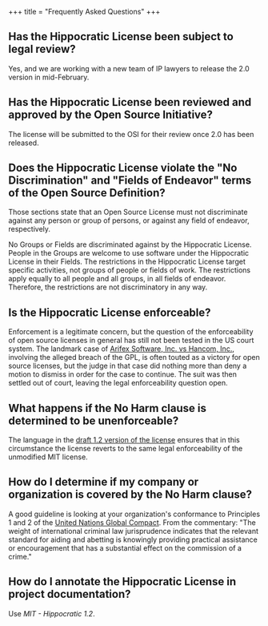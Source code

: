 +++
title = "Frequently Asked Questions"
+++

## Has the Hippocratic License been subject to legal review?
Yes, and we are working with a new team of IP lawyers to release the 2.0 version in mid-February.

## Has the Hippocratic License been reviewed and approved by the Open Source Initiative?
The license will be submitted to the OSI for their review once 2.0 has been released.

## Does the Hippocratic License violate the "No Discrimination" and "Fields of Endeavor" terms of the Open Source Definition?
Those sections state that an Open Source License must not discriminate against any person or group of persons, or against any field of endeavor, respectively.

No Groups or Fields are discriminated against by the Hippocratic License. People in the Groups are welcome to use software under the Hippocratic License in their Fields. The restrictions in the Hippocratic License target specific activities, not groups of people or fields of work. The restrictions apply equally to all people and all groups, in all fields of endeavor. Therefore, the restrictions are not discriminatory in any way.

## Is the Hippocratic License enforceable?
Enforcement is a legitimate concern, but the question of the enforceability of open source licenses in general has still not been tested in the US court system. The landmark case of [Arifex Software, Inc. vs Hancom, Inc.](https://www.synopsys.com/blogs/software-security/breach-gpl-license-breach-contract/), involving the alleged breach of the GPL, is often touted as a victory for open source licenses, but the judge in that case did nothing more than deny a motion to dismiss in order for the case to continue. The suit was then settled out of court, leaving the legal enforceability question open.

## What happens if the No Harm clause is determined to be unenforceable?
The language in the [draft 1.2 version of the license](https://github.com/ContributorCovenant/hippocratic-license/pull/28) ensures that in this circumstance the license reverts to the same legal enforceability of the unmodified MIT license.

## How do I determine if my company or organization is covered by the No Harm clause?
A good guideline is looking at your organization's conformance to Principles 1 and 2 of the [United Nations Global Compact](https://www.unglobalcompact.org/what-is-gc/mission/principles). From the commentary: "The weight of international criminal law jurisprudence indicates that the relevant standard for aiding and abetting is knowingly providing practical assistance or encouragement that has a substantial effect on the commission of a crime."

## How do I annotate the Hippocratic License in project documentation?
Use *MIT - Hippocratic 1.2*.
